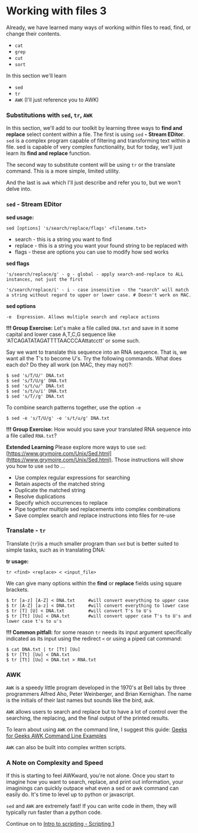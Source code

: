 # Working with files 3

Already, we have learned many ways of working within files to read, find, or change their contents.

- `cat`
- `grep`
- `cut`
- `sort`

In this section we'll learn

- `sed`
- `tr`
- `AWK` (I'll just reference you to AWK)

### Substitutions with `sed`, `tr`, `AWK`

In this section, we'll add to our toolkit by learning three ways to **find and replace** select content within a file. The first is using `sed` **- Stream EDitor**. `sed` is a complex program capable of filtering and transforming text within a file. sed is capable of very complex functionality, but for today, we'll just learn its **find and replace** function.

The second way to substitute content will be using `tr` or the translate command. This is a more simple, limited utility.

And the last is `awk` which I'll just describe and refer you to, but we won't delve into.

### `sed` - Stream EDitor

**sed usage:**

`sed [options] 's/search/replace/flags' <filename.txt>`

- search - this is a string you want to find
- replace - this is a string you want your found string to be replaced with
- flags - these are options you can use to modify how sed works

**sed flags**

```
's/search/replace/g' - g - global - apply search-and-replace to ALL instances, not just the first

's/search/replace/i' - i - case insensitive - the "search" will match a string without regard to upper or lower case. # Doesn't work on MAC.
```

**sed options**

```
-e  Expression. Allows multiple search and replace actions
```

**!!! Group Exercise:** Let's make a file called `DNA.txt` and save in it some capital and lower case A,T,C,G sequence like 'ATCAGATATAGATTTTAACCCAAttatcctt' or some such.

Say we want to translate this sequence into an RNA sequence. That is, we want all the T's to become U's. Try the following commands. What does each do? Do they all work (on MAC, they may not)?:

```
$ sed 's/T/U/' DNA.txt 
$ sed 's/T/U/g' DNA.txt 
$ sed 's/t/u/' DNA.txt 
$ sed 's/t/u/i' DNA.txt 
$ sed 's/T//g' DNA.txt
```

To combine search patterns together, use the option `-e`

```
$ sed -e 's/T/U/g' -e 's/t/u/g' DNA.txt
```

**!!! Group Exercise:** How would you save your translated RNA sequence into a file called `RNA.txt`?

**Extended Learning** Please explore more ways to use `sed`: [https://www.grymoire.com/Unix/Sed.html](https://www.grymoire.com/Unix/Sed.html). Those instructions will show you how to use `sed` to …

- Use complex regular expressions for searching
- Retain aspects of the matched string
- Duplicate the matched string
- Resolve duplications
- Specify which occurrences to replace
- Pipe together multiple sed replacements into complex combinations
- Save complex search and replace instructions into files for re-use

### Translate - `tr`

Translate (`tr`)is a much smaller program than `sed` but is better suited to simple tasks, such as in translating DNA:

**tr usage:**

`tr <find> <replace> < <input_file>`

We can give many options within the **find** or **replace** fields using square brackets.

```
$ tr [a-z] [A-Z] < DNA.txt     #will convert everything to upper case
$ tr [A-Z] [a-z] < DNA.txt     #will convert everything to lower case
$ tr [T] [U] < DNA.txt         #will convert T's to U's
$ tr [Tt] [Uu] < DNA.txt       #will convert upper case T's to U's and lower case t's to u's
```

**!!! Common pitfall:** for some reason `tr` needs its input argument specifically indicated as its input using the redirect `<` or using a piped cat command:

```
$ cat DNA.txt | tr [Tt] [Uu]
$ tr [Tt] [Uu] < DNA.txt
$ tr [Tt] [Uu] < DNA.txt > RNA.txt
```

### AWK

`AWK` is a speedy little program developed in the 1970's at Bell labs by three programmers Alfred Aho, Peter Weinberger, and Brian Kernighan. The name is the initials of their last names but sounds like the bird, auk.

`AWK` allows users to search and replace but to have a lot of control over the searching, the replacing, and the final output of the printed results.

To learn about using `AWK` on the command line, I suggest this guide: [Geeks for Geeks AWK Command Line Examples](https://www.geeksforgeeks.org/linux-unix/awk-command-unixlinux-examples/)

`AWK` can also be built into complex written scripts.

### A Note on Complexity and Speed

If this is starting to feel AWKward, you're not alone. Once you start to imagine how you want to search, replace, and print out information, your imaginings can quickly outpace what even a sed or awk command can easily do. It's time to level up to python or javascript.

`sed` and `AWK` are extremely fast! If you can write code in them, they will typically run faster than a python code.

Continue on to [Intro to scripting - Scripting 1](3-3_Scripting1.md)
